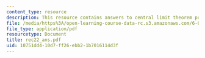 ```yaml
---
content_type: resource
description: This resource contains answers to central limit theorem problem set.
file: /media/https%3A/open-learning-course-data-rc.s3.amazonaws.com/6-041-probabilistic-systems-analysis-and-applied-probability-spring-2006/10751dd410d7ff26ebb21b7016114d3f_rec22_ans.pdf
file_type: application/pdf
resourcetype: Document
title: rec22_ans.pdf
uid: 10751dd4-10d7-ff26-ebb2-1b7016114d3f
---
```

